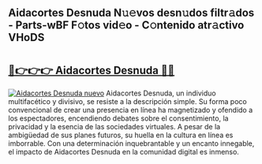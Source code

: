 ## Aidacortes Desnuda N𝚞𝚎vos desn𝚞dos filtr𝚊dos - Parts-wBF F𝚘tos vid𝚎o - C𝚘ntenido atr𝚊ctivo VHoDS

# <h2><a href="http://mb5hpw.tromn.icu/?c=Aidacortes+Desnuda">🔗👉👉👉 Aidacortes Desnuda 🔗🔗</a></h2>

[![Aidacortes Desnuda nuevo](https://i.imgur.com/pEAQMta.gif)](http://mb5hpw.tromn.icu/?c=Aidacortes+Desnuda)
Aidacortes Desnuda, un individuo multifacético y divisivo, se resiste a la descripción simple. Su forma poco convencional de crear una presencia en línea ha magnetizado y ofendido a los espectadores, encendiendo debates sobre el consentimiento, la privacidad y la esencia de las sociedades virtuales. A pesar de la ambigüedad de sus planes futuros, su huella en la cultura en línea es imborrable. Con una determinación inquebrantable y un encanto innegable, el impacto de Aidacortes Desnuda en la comunidad digital es inmenso.
